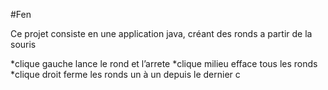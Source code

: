 #Fen

Ce projet consiste en une application java, créant des ronds a partir de la souris

*clique gauche lance le rond et l’arrete
*clique milieu efface tous les ronds
*clique droit ferme les ronds un à un depuis le dernier c